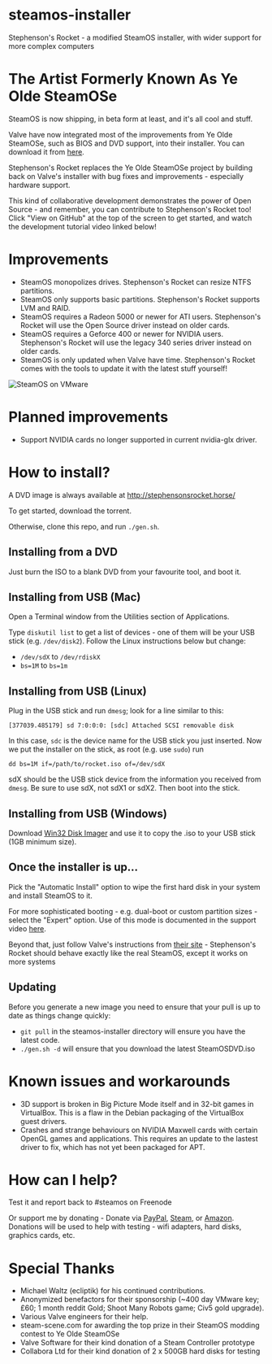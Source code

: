 # steamos-installer

Stephenson's Rocket - a modified SteamOS installer, with wider support for more complex computers

# The Artist Formerly Known As Ye Olde SteamOSe

SteamOS is now shipping, in beta form at least, and it's all cool and stuff.

Valve have now integrated most of the improvements from Ye Olde SteamOSe, such as BIOS and DVD support, into their installer. You can download it from [here](http://repo.steampowered.com/download/SteamOSDVD.iso).

Stephenson's Rocket replaces the Ye Olde SteamOSe project by building back on Valve's installer with bug fixes and improvements - especially hardware support.

This kind of collaborative development demonstrates the power of Open Source - and remember, you can contribute to Stephenson's Rocket too! Click "View on GitHub" at the top of the screen to get started, and watch the development tutorial video linked below!

# Improvements

- SteamOS monopolizes drives. Stephenson's Rocket can resize NTFS partitions.
- SteamOS only supports basic partitions. Stephenson's Rocket supports LVM and RAID.
- SteamOS requires a Radeon 5000 or newer for ATI users. Stephenson's Rocket will use the Open Source driver instead on older cards.
- SteamOS requires a Geforce 400 or newer for NVIDIA users. Stephenson's Rocket will use the legacy 340 series driver instead on older cards.
- SteamOS is only updated when Valve have time. Stephenson's Rocket comes with the tools to update it with the latest stuff yourself!

![SteamOS on VMware](http://i.imgur.com/a3jnZ6r.png)

# Planned improvements

- Support NVIDIA cards no longer supported in current nvidia-glx driver.

# How to install?

A DVD image is always available at http://stephensonsrocket.horse/

To get started, download the torrent.

Otherwise, clone this repo, and run `./gen.sh`.

## Installing from a DVD

Just burn the ISO to a blank DVD from your favourite tool, and boot it.

## Installing from USB (Mac)

Open a Terminal window from the Utilities section of Applications.

Type `diskutil list` to get a list of devices - one of them will be your USB stick (e.g. `/dev/disk2`). Follow the Linux instructions below but change:

* `/dev/sdX` to `/dev/rdiskX`
* `bs=1M` to `bs=1m`

## Installing from USB (Linux)

Plug in the USB stick and run `dmesg`; look for a line similar to this:

    [377039.485179] sd 7:0:0:0: [sdc] Attached SCSI removable disk

In this case, `sdc` is the device name for the USB stick you just inserted. Now we put the installer on the stick, as root (e.g. use `sudo`) run 

    dd bs=1M if=/path/to/rocket.iso of=/dev/sdX 
    
sdX should be the USB stick device from the information you received from `dmesg`. Be sure to use sdX, not sdX1 or sdX2. Then boot into the stick.

## Installing from USB (Windows)

Download [Win32 Disk Imager](http://sourceforge.net/projects/win32diskimager/) and use it to copy the .iso to your USB stick (1GB minimum size).

## Once the installer is up...

Pick the "Automatic Install" option to wipe the first hard disk in your system and install SteamOS to it.

For more sophisticated booting - e.g. dual-boot or custom partition sizes - select the "Expert" option. Use of this mode is documented in the support video [here](https://www.youtube.com/watch?v=3MjkfMs-4T4).

Beyond that, just follow Valve's instructions from [their site](http://store.steampowered.com/steamos/buildyourown) - Stephenson's Rocket should behave exactly like the real SteamOS, except it works on more systems

## Updating

Before you generate a new image you need to ensure that your pull is up to date as things change quickly:

- `git pull` in the steamos-installer directory will ensure you have the latest code.
- `./gen.sh -d` will ensure that you download the latest SteamOSDVD.iso

# Known issues and workarounds

- 3D support is broken in Big Picture Mode itself and in 32-bit games in VirtualBox. This is a flaw in the Debian packaging of the VirtualBox guest drivers.
- Crashes and strange behaviours on NVIDIA Maxwell cards with certain OpenGL games and applications. This requires an update to the lastest driver to fix, which has not yet been packaged for APT.

# How can I help?

Test it and report back to #steamos on Freenode

Or support me by donating - Donate via [PayPal](https://www.paypal.com/cgi-bin/webscr?cmd=_s-xclick&hosted_button_id=888397), [Steam](http://steamcommunity.com/id/directhex/wishlist), or [Amazon](http://www.amazon.co.uk/wishlist/LN9AGFCAGAHR). Donations will be used to help with testing - wifi adapters, hard disks, graphics cards, etc.

# Special Thanks

- Michael Waltz (ecliptik) for his continued contributions.
- Anonymized benefactors for their sponsorship (~400 day VMware key; £60; 1 month reddit Gold; Shoot Many Robots game; Civ5 gold upgrade).
- Various Valve engineers for their help.
- steam-scene.com for awarding the top prize in their SteamOS modding contest to Ye Olde SteamOSe
- Valve Software for their kind donation of a Steam Controller prototype
- Collabora Ltd for their kind donation of 2 x 500GB hard disks for testing
